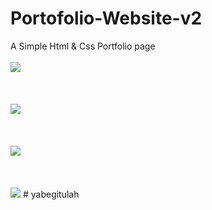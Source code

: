 # Portofolio-Website-v2
A Simple Html &amp; Css Portfolio page
<br>
<br>
<img src="/images/1.PNG">
<br>
<br>
<br>
<br>
<img src="/images/2.PNG">
<br>
<br>
<br>
<br><img src="/images/3.PNG">
<br>
<br>
<br>
<br><img src="/images/4.PNG">
#   y a b e g i t u l a h  
 
